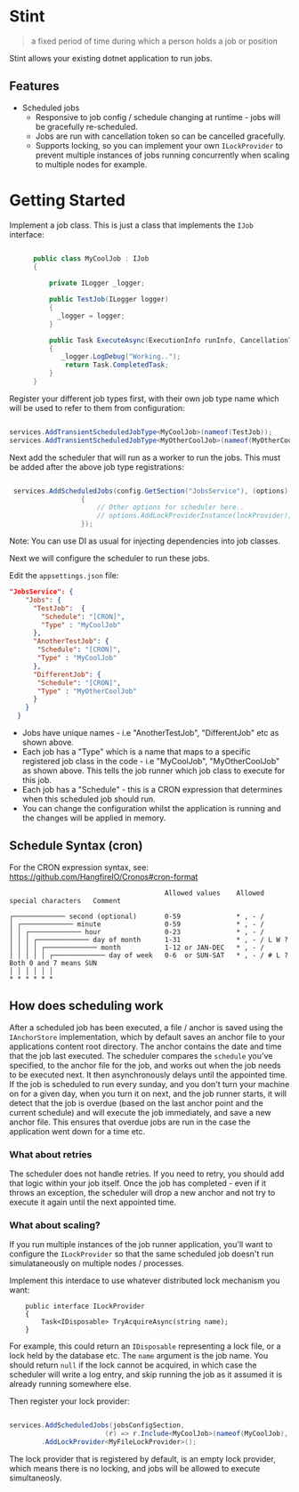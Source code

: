 ﻿# Stint

> a fixed period of time during which a person holds a job or position

Stint allows your existing dotnet application to run jobs.

## Features

- Scheduled jobs
  - Responsive to job config / schedule changing at runtime - jobs will be gracefully re-scheduled.
  - Jobs are run with cancellation token so can be cancelled gracefully.
  - Supports locking, so you can implement your own `ILockProvider` to prevent multiple instances of jobs running concurrently when scaling to multiple nodes for example.
    
# Getting Started

Implement a job class. This is just a class that implements the `IJob` interface:

  ```csharp

        public class MyCoolJob : IJob
        {
           
            private ILogger _logger;

            public TestJob(ILogger logger)
            {
              _logger = logger;
            }

            public Task ExecuteAsync(ExecutionInfo runInfo, CancellationToken token)
            {
               _logger.LogDebug("Working..");
                return Task.CompletedTask;
            }
        }


  ```

Register your different job types first, with their own job type name which will be used to refer to them from configuration:

  ```csharp

  services.AddTransientScheduledJobType<MyCoolJob>(nameof(TestJob));
  services.AddTransientScheduledJobType<MyOtherCoolJob>(nameof(MyOtherCoolJob));

  ```

  Next add the scheduler that will run as a worker to run the jobs. This must be added after the above job type registrations:

  ```csharp

   services.AddScheduledJobs(config.GetSection("JobsService"), (options) =>
                    {
                        // Other options for scheduler here..
                        // options.AddLockProviderInstance(lockProvider);
                    });
  ```

Note: You can use DI as usual for injecting dependencies into job classes.

Next we will configure the scheduler to run these jobs.

Edit the `appsettings.json` file:

```json
"JobsService": {
    "Jobs": {
      "TestJob":  {       
        "Schedule": "[CRON]",
        "Type" : "MyCoolJob"
      },
      "AnotherTestJob": {
       "Schedule": "[CRON]",
       "Type" : "MyCoolJob"
      },
      "DifferentJob": {
       "Schedule": "[CRON]",
       "Type" : "MyOtherCoolJob"
      }
    }   
  }

```

- Jobs have unique names - i.e "AnotherTestJob", "DifferentJob" etc as shown above.
- Each job has a "Type" which is a name that maps to a specific registered job class in the code - i.e "MyCoolJob", "MyOtherCoolJob" as shown above.
  This tells the job runner which job class to execute for this job.
- Each job has a "Schedule" - this is a CRON expression that determines when this scheduled job should run.
- You can change the configuration whilst the application is running and the changes will be applied in memory.

## Schedule Syntax (cron)


For the CRON expression syntax, see: https://github.com/HangfireIO/Cronos#cron-format

```ascii
                                       Allowed values    Allowed special characters   Comment

┌───────────── second (optional)       0-59              * , - /                      
│ ┌───────────── minute                0-59              * , - /                      
│ │ ┌───────────── hour                0-23              * , - /                      
│ │ │ ┌───────────── day of month      1-31              * , - / L W ?                
│ │ │ │ ┌───────────── month           1-12 or JAN-DEC   * , - /                      
│ │ │ │ │ ┌───────────── day of week   0-6  or SUN-SAT   * , - / # L ?                Both 0 and 7 means SUN
│ │ │ │ │ │
* * * * * *
```

## How does scheduling work

After a scheduled job has been executed, a file / anchor is saved using the `IAnchorStore` implementation, which by default saves an anchor file to your applications content root directory.
The anchor contains the date and time that the job last executed.
The scheduler compares the `schedule` you've specified, to the anchor file for the job, and works out when the job needs to be executed next. 
It then asynchronously delays until the appointed time.
If the job is scheduled to run every sunday, and you don't turn your machine on for a given day, when you turn it on next, and the job runner starts, it will detect that the job is overdue (based on the last anchor point and the current schedule) and will execute the job immediately, and save a new anchor file. 
This ensures that overdue jobs are run in the case the application went down for a time etc.

### What about retries

The scheduler does not handle retries. If you need to retry, you should add that logic within your job itself.
Once the job has completed - even if it throws an exception, the scheduler will drop a new anchor and not try to execute it again until the next appointed time.

### What about scaling?

If you run multiple instances of the job runner application, you'll want to configure the `ILockProvider` so that the same scheduled job doesn't run simulataneously on multiple nodes / processes.

Implement this interdace to use whatever distributed lock mechanism you want:

```
    public interface ILockProvider
    {
        Task<IDisposable> TryAcquireAsync(string name);
    }

```

For example, this could return an `IDisposable` representing a lock file, or a lock held by the database etc. The `name` argument is the job name.
You should return `null` if the lock cannot be acquired, in which case the scheduler will write a log entry, and skip running the job as it assumed it is already running somewhere else.

Then register your lock provider:

```csharp

services.AddScheduledJobs(jobsConfigSection,
                        (r) => r.Include<MyCoolJob>(nameof(MyCoolJob), sp => new MyCoolJob()))
        .AddLockProvider<MyFileLockProvider>();

```

The lock provider that is registered by default, is an empty lock provider, which means there is no locking, and jobs will be allowed to execute simultaneosly.
